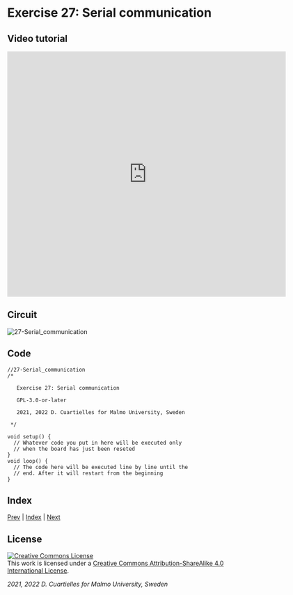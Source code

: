 # Exercise 27: Serial communication
## Video tutorial

<iframe src="https://player.vimeo.com/video/528549597?h=ffb1176fd9" width="640" height="564" frameborder="0" allow="autoplay; fullscreen" allowfullscreen></iframe>

## Circuit

![27-Serial_communication]()

## Code

```c_cpp
//27-Serial_communication
/*

   Exercise 27: Serial communication

   GPL-3.0-or-later

   2021, 2022 D. Cuartielles for Malmo University, Sweden

 */

void setup() {
  // Whatever code you put in here will be executed only 
  // when the board has just been reseted
}
void loop() {
  // The code here will be executed line by line until the 
  // end. After it will restart from the beginning
}
```

## Index

[Prev](../26-Experiment_with_actuators/26-Experiment_with_actuators.md) |  [Index](../course_index.md) |  [Next](../28-HackerNight_rubber_ducky/28-HackerNight_rubber_ducky.md)

## License

<a rel="license" href="http://creativecommons.org/licenses/by-sa/4.0/"><img alt="Creative Commons License" style="border-width:0" src="https://i.creativecommons.org/l/by-sa/4.0/80x15.png" /></a><br />This work is licensed under a <a rel="license" href="http://creativecommons.org/licenses/by-sa/4.0/">Creative Commons Attribution-ShareAlike 4.0 International License</a>.

*2021, 2022 D. Cuartielles for Malmo University, Sweden*
